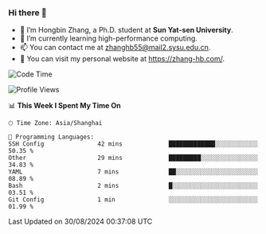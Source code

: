### Hi there 👋

- 🔭 I’m Hongbin Zhang, a Ph.D. student at **Sun Yat-sen University**.
- 🌱 I’m currently learning high-performance computing.
- 📫 You can contact me at zhanghb55@mail2.sysu.edu.cn.
- 👀 You can visit my personal website at https://zhang-hb.com/.

<!--START_SECTION:waka-->
![Code Time](http://img.shields.io/badge/Code%20Time-340%20hrs%2036%20mins-blue)

![Profile Views](http://img.shields.io/badge/Profile%20Views-0-blue)

📊 **This Week I Spent My Time On** 

```text
🕑︎ Time Zone: Asia/Shanghai

💬 Programming Languages: 
SSH Config               42 mins             █████████████░░░░░░░░░░░░   50.35 % 
Other                    29 mins             █████████░░░░░░░░░░░░░░░░   34.83 % 
YAML                     7 mins              ██░░░░░░░░░░░░░░░░░░░░░░░   08.89 % 
Bash                     2 mins              █░░░░░░░░░░░░░░░░░░░░░░░░   03.51 % 
Git Config               1 min               ░░░░░░░░░░░░░░░░░░░░░░░░░   01.99 % 
```


 Last Updated on 30/08/2024 00:37:08 UTC
<!--END_SECTION:waka-->
